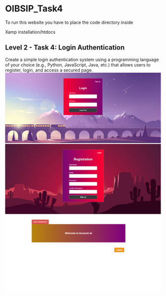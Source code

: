 # OIBSIP_Task4
<p>To run this website you have to place the code directory inside</p>
<p>Xamp installation/htdocs</p>

<h2>Level 2 - Task 4: Login Authentication</h2>
Create a simple login authentication system using a programming language of your choice (e.g., Python, JavaScript, Java, etc.) that allows users to register, login, and access a secured page.

<img src="https://github.com/Idnani-Yogesh/OIBSIP_TASK4/blob/main/output.png" >
<img src="https://github.com/Idnani-Yogesh/OIBSIP_TASK4/blob/main/output1.png" >
<img src="https://github.com/Idnani-Yogesh/OIBSIP_TASK4/blob/main/output3.png" >
